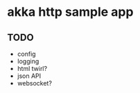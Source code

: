 akka http sample app
====================

TODO
----
- config
- logging
- html twirl?
- json API
- websocket?

